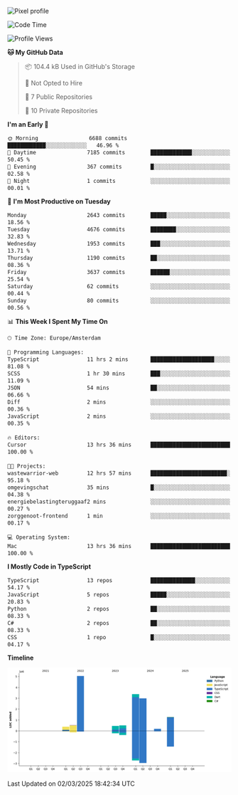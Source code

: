 ![Pixel profile](https://pixel-profile.vercel.app/api/github-stats?username=Atchferox&screen_effect=true&theme=rainbow
)


<!--START_SECTION:waka-->
![Code Time](http://img.shields.io/badge/Code%20Time-557%20hrs%2036%20mins-blue)

![Profile Views](http://img.shields.io/badge/Profile%20Views-0-blue)

**🐱 My GitHub Data** 

> 📦 104.4 kB Used in GitHub's Storage 
 > 
> 🚫 Not Opted to Hire
 > 
> 📜 7 Public Repositories 
 > 
> 🔑 10 Private Repositories 
 > 
**I'm an Early 🐤** 

```text
🌞 Morning                6688 commits        ████████████░░░░░░░░░░░░░   46.96 % 
🌆 Daytime                7185 commits        █████████████░░░░░░░░░░░░   50.45 % 
🌃 Evening                367 commits         █░░░░░░░░░░░░░░░░░░░░░░░░   02.58 % 
🌙 Night                  1 commits           ░░░░░░░░░░░░░░░░░░░░░░░░░   00.01 % 
```
📅 **I'm Most Productive on Tuesday** 

```text
Monday                   2643 commits        █████░░░░░░░░░░░░░░░░░░░░   18.56 % 
Tuesday                  4676 commits        ████████░░░░░░░░░░░░░░░░░   32.83 % 
Wednesday                1953 commits        ███░░░░░░░░░░░░░░░░░░░░░░   13.71 % 
Thursday                 1190 commits        ██░░░░░░░░░░░░░░░░░░░░░░░   08.36 % 
Friday                   3637 commits        ██████░░░░░░░░░░░░░░░░░░░   25.54 % 
Saturday                 62 commits          ░░░░░░░░░░░░░░░░░░░░░░░░░   00.44 % 
Sunday                   80 commits          ░░░░░░░░░░░░░░░░░░░░░░░░░   00.56 % 
```


📊 **This Week I Spent My Time On** 

```text
🕑︎ Time Zone: Europe/Amsterdam

💬 Programming Languages: 
TypeScript               11 hrs 2 mins       ████████████████████░░░░░   81.08 % 
SCSS                     1 hr 30 mins        ███░░░░░░░░░░░░░░░░░░░░░░   11.09 % 
JSON                     54 mins             ██░░░░░░░░░░░░░░░░░░░░░░░   06.66 % 
Diff                     2 mins              ░░░░░░░░░░░░░░░░░░░░░░░░░   00.36 % 
JavaScript               2 mins              ░░░░░░░░░░░░░░░░░░░░░░░░░   00.35 % 

🔥 Editors: 
Cursor                   13 hrs 36 mins      █████████████████████████   100.00 % 

🐱‍💻 Projects: 
wastewarrior-web         12 hrs 57 mins      ████████████████████████░   95.18 % 
omgevingschat            35 mins             █░░░░░░░░░░░░░░░░░░░░░░░░   04.38 % 
energiebelastingteruggaaf2 mins              ░░░░░░░░░░░░░░░░░░░░░░░░░   00.27 % 
zorggenoot-frontend      1 min               ░░░░░░░░░░░░░░░░░░░░░░░░░   00.17 % 

💻 Operating System: 
Mac                      13 hrs 36 mins      █████████████████████████   100.00 % 
```

**I Mostly Code in TypeScript** 

```text
TypeScript               13 repos            ██████████████░░░░░░░░░░░   54.17 % 
JavaScript               5 repos             █████░░░░░░░░░░░░░░░░░░░░   20.83 % 
Python                   2 repos             ██░░░░░░░░░░░░░░░░░░░░░░░   08.33 % 
C#                       2 repos             ██░░░░░░░░░░░░░░░░░░░░░░░   08.33 % 
CSS                      1 repo              █░░░░░░░░░░░░░░░░░░░░░░░░   04.17 % 
```



**Timeline**

![Lines of Code chart](https://raw.githubusercontent.com/Atchferox/Atchferox/main/assets/bar_graph.png)


 Last Updated on 02/03/2025 18:42:34 UTC
<!--END_SECTION:waka-->
